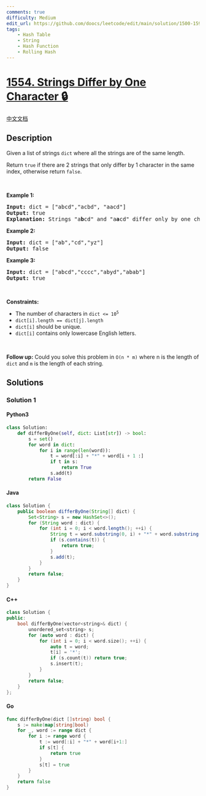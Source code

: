 ```yaml
---
comments: true
difficulty: Medium
edit_url: https://github.com/doocs/leetcode/edit/main/solution/1500-1599/1554.Strings%20Differ%20by%20One%20Character/README_EN.md
tags:
    - Hash Table
    - String
    - Hash Function
    - Rolling Hash
---
```


<!-- problem:start -->

# [1554. Strings Differ by One Character 🔒](https://leetcode.com/problems/strings-differ-by-one-character)

[中文文档](/solution/1500-1599/1554.Strings%20Differ%20by%20One%20Character/README.md)

## Description

<!-- description:start -->

<p>Given a list of strings <code>dict</code> where all the strings are of the same length.</p>

<p>Return <code>true</code> if there are 2 strings that only differ by 1 character in the same index, otherwise return <code>false</code>.</p>

<p>&nbsp;</p>
<p><strong class="example">Example 1:</strong></p>

<pre>
<strong>Input:</strong> dict = [&quot;abcd&quot;,&quot;acbd&quot;, &quot;aacd&quot;]
<strong>Output:</strong> true
<strong>Explanation:</strong> Strings &quot;a<strong>b</strong>cd&quot; and &quot;a<strong>a</strong>cd&quot; differ only by one character in the index 1.
</pre>

<p><strong class="example">Example 2:</strong></p>

<pre>
<strong>Input:</strong> dict = [&quot;ab&quot;,&quot;cd&quot;,&quot;yz&quot;]
<strong>Output:</strong> false
</pre>

<p><strong class="example">Example 3:</strong></p>

<pre>
<strong>Input:</strong> dict = [&quot;abcd&quot;,&quot;cccc&quot;,&quot;abyd&quot;,&quot;abab&quot;]
<strong>Output:</strong> true
</pre>

<p>&nbsp;</p>
<p><strong>Constraints:</strong></p>

<ul>
	<li>The number of characters in <code>dict &lt;= 10<sup>5</sup></code></li>
	<li><code>dict[i].length == dict[j].length</code></li>
	<li><code>dict[i]</code> should be unique.</li>
	<li><code>dict[i]</code> contains only lowercase English letters.</li>
</ul>

<p>&nbsp;</p>
<p><strong>Follow up:</strong> Could you solve this problem in <code>O(n * m)</code> where n is the length of <code>dict</code> and <code>m</code> is the length of each string.</p>

<!-- description:end -->

## Solutions

<!-- solution:start -->

### Solution 1

<!-- tabs:start -->

#### Python3

```python
class Solution:
    def differByOne(self, dict: List[str]) -> bool:
        s = set()
        for word in dict:
            for i in range(len(word)):
                t = word[:i] + "*" + word[i + 1 :]
                if t in s:
                    return True
                s.add(t)
        return False
```

#### Java

```java
class Solution {
    public boolean differByOne(String[] dict) {
        Set<String> s = new HashSet<>();
        for (String word : dict) {
            for (int i = 0; i < word.length(); ++i) {
                String t = word.substring(0, i) + "*" + word.substring(i + 1);
                if (s.contains(t)) {
                    return true;
                }
                s.add(t);
            }
        }
        return false;
    }
}
```

#### C++

```cpp
class Solution {
public:
    bool differByOne(vector<string>& dict) {
        unordered_set<string> s;
        for (auto word : dict) {
            for (int i = 0; i < word.size(); ++i) {
                auto t = word;
                t[i] = '*';
                if (s.count(t)) return true;
                s.insert(t);
            }
        }
        return false;
    }
};
```

#### Go

```go
func differByOne(dict []string) bool {
	s := make(map[string]bool)
	for _, word := range dict {
		for i := range word {
			t := word[:i] + "*" + word[i+1:]
			if s[t] {
				return true
			}
			s[t] = true
		}
	}
	return false
}
```

<!-- tabs:end -->

<!-- solution:end -->

<!-- problem:end -->
